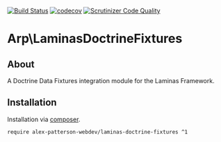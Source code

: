 [![Build Status](https://travis-ci.com/alex-patterson-webdev/laminas-doctrine-fixtures.svg?branch=master)](https://travis-ci.com/alex-patterson-webdev/laminas-doctrine-fixtures)
[![codecov](https://codecov.io/gh/alex-patterson-webdev/laminas-doctrine-fixtures/branch/master/graph/badge.svg)](https://codecov.io/gh/alex-patterson-webdev/laminas-doctrine-fixtures)
[![Scrutinizer Code Quality](https://scrutinizer-ci.com/g/alex-patterson-webdev/laminas-doctrine-fixtures/badges/quality-score.png?b=master)](https://scrutinizer-ci.com/g/alex-patterson-webdev/laminas-doctrine-fixtures/?branch=master)

# Arp\LaminasDoctrineFixtures

## About

A Doctrine Data Fixtures integration module for the Laminas Framework.

## Installation

Installation via [composer](https://getcomposer.org).

    require alex-patterson-webdev/laminas-doctrine-fixtures ^1

